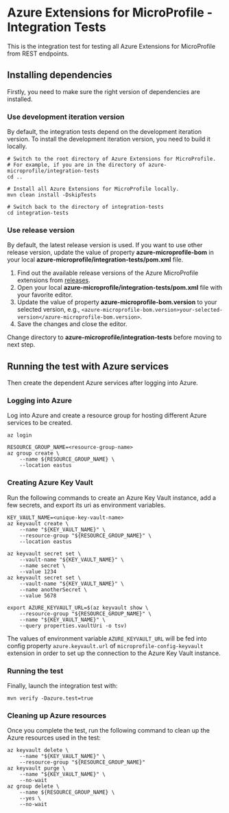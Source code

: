 # Azure Extensions for MicroProfile - Integration Tests

This is the integration test for testing all Azure Extensions for MicroProfile from REST endpoints.

## Installing dependencies

Firstly, you need to make sure the right version of dependencies are installed.

### Use development iteration version

By default, the integration tests depend on the development iteration version. To install the development iteration version, you
need to build it locally.

```
# Switch to the root directory of Azure Extensions for MicroProfile.
# For example, if you are in the directory of azure-microprofile/integration-tests
cd ..

# Install all Azure Extensions for MicroProfile locally.
mvn clean install -DskipTests

# Switch back to the directory of integration-tests
cd integration-tests
```

### Use release version

By default, the latest release version is used. If you want to use other release version, update the value of property **azure-microprofile-bom** in your local **azure-microprofile/integration-tests/pom.xml** file.

1. Find out the available release versions of the Azure MicroProfile extensions from [releases](https://github.com/Azure/azure-microprofile/releases).
1. Open your local **azure-microprofile/integration-tests/pom.xml** file with your favorite editor.
1. Update the value of property **azure-microprofile-bom.version** to your selected version, e.g., `<azure-microprofile-bom.version>your-selected-version</azure-microprofile-bom.version>`.
1. Save the changes and close the editor.

Change directory to **azure-microprofile/integration-tests** before moving to next step.

## Running the test with Azure services

Then create the dependent Azure services after logging into Azure.

### Logging into Azure

Log into Azure and create a resource group for hosting different Azure services to be created.

```
az login

RESOURCE_GROUP_NAME=<resource-group-name>
az group create \
    --name ${RESOURCE_GROUP_NAME} \
    --location eastus
```

### Creating Azure Key Vault

Run the following commands to create an Azure Key Vault instance, add a few secrets, and export its uri as environment
variables.

```
KEY_VAULT_NAME=<unique-key-vault-name>
az keyvault create \
    --name "${KEY_VAULT_NAME}" \
    --resource-group "${RESOURCE_GROUP_NAME}" \
    --location eastus

az keyvault secret set \
    --vault-name "${KEY_VAULT_NAME}" \
    --name secret \
    --value 1234
az keyvault secret set \
    --vault-name "${KEY_VAULT_NAME}" \
    --name anotherSecret \
    --value 5678

export AZURE_KEYVAULT_URL=$(az keyvault show \
    --resource-group "${RESOURCE_GROUP_NAME}" \
    --name "${KEY_VAULT_NAME}" \
    --query properties.vaultUri -o tsv)
```

The values of environment variable `AZURE_KEYVAULT_URL` will be fed into config property `azure.keyvault.url`
of `microprofile-config-keyvault` extension in order to set up the connection to the Azure Key Vault instance.

### Running the test

Finally, launch the integration test with:

```
mvn verify -Dazure.test=true
```

### Cleaning up Azure resources

Once you complete the test, run the following command to clean up the Azure resources used in the test:

```
az keyvault delete \
    --name "${KEY_VAULT_NAME}" \
    --resource-group "${RESOURCE_GROUP_NAME}"
az keyvault purge \
    --name "${KEY_VAULT_NAME}" \
    --no-wait
az group delete \
    --name ${RESOURCE_GROUP_NAME} \
    --yes \
    --no-wait
```
